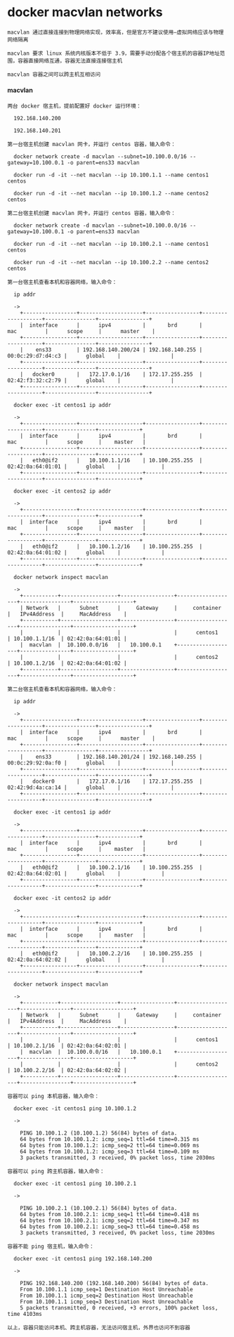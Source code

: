 
# docker macvlan networks

    macvlan 通过直接连接到物理网络实现，效率高，但是官方不建议使用—虚拟网络应该与物理网络隔离

    macvlan 要求 linux 系统内核版本不低于 3.9，需要手动分配各个宿主机的容器IP地址范围，容器直接网络互通，容器无法直接连接宿主机

    macvlan 容器之间可以跨主机互相访问

#### macvlan

    两台 docker 宿主机，提前配置好 docker 运行环境：

      192.168.140.200

      192.168.140.201

    第一台宿主机创建 macvlan 网卡，并运行 centos 容器，输入命令：

      docker network create -d macvlan --subnet=10.100.0.0/16 --gateway=10.100.0.1 -o parent=ens33 macvlan

      docker run -d -it --net macvlan --ip 10.100.1.1 --name centos1 centos

      docker run -d -it --net macvlan --ip 10.100.1.2 --name centos2 centos

    第二台宿主机创建 macvlan 网卡，并运行 centos 容器，输入命令：

      docker network create -d macvlan --subnet=10.100.0.0/16 --gateway=10.100.0.1 -o parent=ens33 macvlan

      docker run -d -it --net macvlan --ip 10.100.2.1 --name centos1 centos

      docker run -d -it --net macvlan --ip 10.100.2.2 --name centos2 centos

    第一台宿主机查看本机和容器网络，输入命令：

      ip addr

      ->
  		+-----------------+--------------------+-----------------+-------------------+----------------+----------------+
  		|  interface      |      ipv4          |       brd       |       mac         |      scope     |      master    |
  		+-----------------+--------------------+-----------------+-------------------+----------------+----------------+
  		|    ens33        | 192.168.140.200/24 | 192.168.140.255 | 00:0c:29:d7:d4:c3 |      global    |                |
  		+-----------------+--------------------+-----------------+-------------------+----------------+----------------+
  		|   docker0       |   172.17.0.1/16    | 172.17.255.255  | 02:42:f3:32:c2:79 |      global    |                |
  		+-----------------+--------------------+-----------------+-------------------+----------------+----------------+

      docker exec -it centos1 ip addr

      ->
  		+-----------------+--------------------+-----------------+-------------------+----------------+-------------+
  		|  interface      |      ipv4          |       brd       |       mac         |      scope     |    master   |
  		+-----------------+--------------------+-----------------+-------------------+----------------+-------------+
  		|   eth0@if2      |   10.100.1.1/16    | 10.100.255.255  | 02:42:0a:64:01:01 |      global    |             |
  		+-----------------+--------------------+-----------------+-------------------+----------------+-------------+

      docker exec -it centos2 ip addr

      ->
  		+-----------------+--------------------+-----------------+-------------------+----------------+-------------+
  		|  interface      |      ipv4          |       brd       |       mac         |      scope     |    master   |
  		+-----------------+--------------------+-----------------+-------------------+----------------+-------------+
  		|   eth0@if2      |   10.100.1.2/16    | 10.100.255.255  | 02:42:0a:64:01:02 |      global    |             |
  		+-----------------+--------------------+-----------------+-------------------+----------------+-------------+

      docker network inspect macvlan

      ->
  		+-----------+------------------+-----------------+-------------------+----------------+-------------------+
  		| Network   |      Subnet      |     Gateway     |     container     |   IPv4Address  |     MacAddress    |
  		+-----------+------------------+-----------------+-------------------+----------------+-------------------+
  		|           |                  |                 |      centos1      | 10.100.1.1/16  | 02:42:0a:64:01:01 |
  		|  macvlan  |  10.100.0.0/16   |   10.100.0.1    +-------------------+----------------+-------------------+
  		|           |                  |                 |      centos2      | 10.100.1.2/16  | 02:42:0a:64:01:02 |
  		+-----------+------------------+-----------------+-------------------+----------------+-------------------+

    第二台宿主机查看本机和容器网络，输入命令：

      ip addr

      ->
  		+-----------------+--------------------+-----------------+-------------------+----------------+----------------+
  		|  interface      |      ipv4          |       brd       |       mac         |      scope     |      master    |
  		+-----------------+--------------------+-----------------+-------------------+----------------+----------------+
  		|    ens33        | 192.168.140.201/24 | 192.168.140.255 | 00:0c:29:92:0a:f0 |      global    |                |
  		+-----------------+--------------------+-----------------+-------------------+----------------+----------------+
  		|   docker0       |   172.17.0.1/16    | 172.17.255.255  | 02:42:9d:4a:ca:14 |      global    |                |
  		+-----------------+--------------------+-----------------+-------------------+----------------+----------------+

      docker exec -it centos1 ip addr

      ->
  		+-----------------+--------------------+-----------------+-------------------+----------------+-------------+
  		|  interface      |      ipv4          |       brd       |       mac         |      scope     |    master   |
  		+-----------------+--------------------+-----------------+-------------------+----------------+-------------+
  		|   eth0@if2      |   10.100.2.1/16    | 10.100.255.255  | 02:42:0a:64:02:01 |      global    |             |
  		+-----------------+--------------------+-----------------+-------------------+----------------+-------------+

      docker exec -it centos2 ip addr

      ->
  		+-----------------+--------------------+-----------------+-------------------+----------------+-------------+
  		|  interface      |      ipv4          |       brd       |       mac         |      scope     |    master   |
  		+-----------------+--------------------+-----------------+-------------------+----------------+-------------+
  		|   eth0@if2      |   10.100.2.2/16    | 10.100.255.255  | 02:42:0a:64:02:02 |      global    |             |
  		+-----------------+--------------------+-----------------+-------------------+----------------+-------------+

      docker network inspect macvlan

      ->
  		+-----------+------------------+-----------------+-------------------+----------------+-------------------+
  		| Network   |      Subnet      |     Gateway     |     container     |   IPv4Address  |     MacAddress    |
  		+-----------+------------------+-----------------+-------------------+----------------+-------------------+
  		|           |                  |                 |      centos1      | 10.100.2.1/16  | 02:42:0a:64:02:01 |
  		|  macvlan  |  10.100.0.0/16   |   10.100.0.1    +-------------------+----------------+-------------------+
  		|           |                  |                 |      centos2      | 10.100.2.2/16  | 02:42:0a:64:02:02 |
  		+-----------+------------------+-----------------+-------------------+----------------+-------------------+

    容器可以 ping 本机容器，输入命令：

      docker exec -it centos1 ping 10.100.1.2

      ->

        PING 10.100.1.2 (10.100.1.2) 56(84) bytes of data.
        64 bytes from 10.100.1.2: icmp_seq=1 ttl=64 time=0.315 ms
        64 bytes from 10.100.1.2: icmp_seq=2 ttl=64 time=0.069 ms
        64 bytes from 10.100.1.2: icmp_seq=3 ttl=64 time=0.109 ms
        3 packets transmitted, 3 received, 0% packet loss, time 2030ms

    容器可以 ping 跨主机容器，输入命令：

      docker exec -it centos1 ping 10.100.2.1

      ->

        PING 10.100.2.1 (10.100.2.1) 56(84) bytes of data.
        64 bytes from 10.100.2.1: icmp_seq=1 ttl=64 time=0.418 ms
        64 bytes from 10.100.2.1: icmp_seq=2 ttl=64 time=0.347 ms
        64 bytes from 10.100.2.1: icmp_seq=3 ttl=64 time=0.458 ms
        3 packets transmitted, 3 received, 0% packet loss, time 2030ms

    容器不能 ping 宿主机，输入命令：

      docker exec -it centos1 ping 192.168.140.200

      ->

        PING 192.168.140.200 (192.168.140.200) 56(84) bytes of data.
        From 10.100.1.1 icmp_seq=1 Destination Host Unreachable
        From 10.100.1.1 icmp_seq=2 Destination Host Unreachable
        From 10.100.1.1 icmp_seq=3 Destination Host Unreachable
        5 packets transmitted, 0 received, +3 errors, 100% packet loss, time 4103ms

    以上，容器只能访问本机、跨主机容器，无法访问宿主机，外界也访问不到容器
